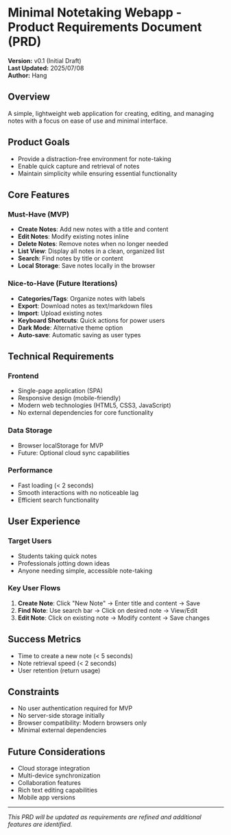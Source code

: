 # Minimal Notetaking Webapp - Product Requirements Document (PRD)  
**Version:** v0.1 (Initial Draft)  
**Last Updated:** 2025/07/08  
**Author:** Hang

## Overview
A simple, lightweight web application for creating, editing, and managing notes with a focus on ease of use and minimal interface.

## Product Goals
- Provide a distraction-free environment for note-taking
- Enable quick capture and retrieval of notes
- Maintain simplicity while ensuring essential functionality

## Core Features

### Must-Have (MVP)
- **Create Notes**: Add new notes with a title and content
- **Edit Notes**: Modify existing notes inline
- **Delete Notes**: Remove notes when no longer needed
- **List View**: Display all notes in a clean, organized list
- **Search**: Find notes by title or content
- **Local Storage**: Save notes locally in the browser

### Nice-to-Have (Future Iterations)
- **Categories/Tags**: Organize notes with labels
- **Export**: Download notes as text/markdown files
- **Import**: Upload existing notes
- **Keyboard Shortcuts**: Quick actions for power users
- **Dark Mode**: Alternative theme option
- **Auto-save**: Automatic saving as user types

## Technical Requirements

### Frontend
- Single-page application (SPA)
- Responsive design (mobile-friendly)
- Modern web technologies (HTML5, CSS3, JavaScript)
- No external dependencies for core functionality

### Data Storage
- Browser localStorage for MVP
- Future: Optional cloud sync capabilities

### Performance
- Fast loading (< 2 seconds)
- Smooth interactions with no noticeable lag
- Efficient search functionality

## User Experience

### Target Users
- Students taking quick notes
- Professionals jotting down ideas
- Anyone needing simple, accessible note-taking

### Key User Flows
1. **Create Note**: Click "New Note" → Enter title and content → Save
2. **Find Note**: Use search bar → Click on desired note → View/Edit
3. **Edit Note**: Click on existing note → Modify content → Save changes

## Success Metrics
- Time to create a new note (< 5 seconds)
- Note retrieval speed (< 2 seconds)
- User retention (return usage)

## Constraints
- No user authentication required for MVP
- No server-side storage initially
- Browser compatibility: Modern browsers only
- Minimal external dependencies

## Future Considerations
- Cloud storage integration
- Multi-device synchronization
- Collaboration features
- Rich text editing capabilities
- Mobile app versions

---

*This PRD will be updated as requirements are refined and additional features are identified.*